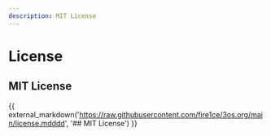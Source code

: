 ```yaml
---
description: MIT License
---
```


# License

## MIT License

{{ external_markdown('https://raw.githubusercontent.com/fire1ce/3os.org/main/license.mdddd', '## MIT License') }}
